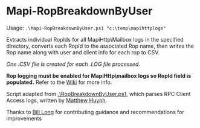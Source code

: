 # Mapi-RopBreakdownByUser
Usage: `.\Mapi-RopBreakdownByUser.ps1 "c:\temp\mapihttplogs"`

Extracts individual RopIds for all MapiHttp\Mailbox logs in the specified directory, converts each RopId to the associated Rop name, then writes the Rop name along with user and client info for each rop to CSV. 

*One .CSV file is created for each .LOG file processed.*

**Rop logging must be enabled for MapiHttp\mailbox logs so RopId field is populated.** Refer to the [Wiki](https://github.com/erscofie/Mapi-RopBreakdownByUser/wiki/Enable-Rop-logging-for-MapiHttp-in-Exchange-2013-and-2016) for more info.

Script adapted from [.\RopBreakdownByUser.ps1](https://blogs.technet.microsoft.com/mahuynh/2014/09/25/rop-breakdown-by-user/), which parses RPC Client Access logs, written by [Matthew Huynh](https://github.com/maxxwizard).

Thanks to [Bill Long](https://github.com/bill-long) for contributing guidance and recommendations for improvements
